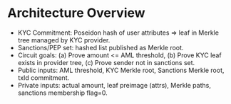# Architecture Overview

- KYC Commitment: Poseidon hash of user attributes => leaf in Merkle tree managed by KYC provider.
- Sanctions/PEP set: hashed list published as Merkle root.
- Circuit goals:
  (a) Prove amount <= AML threshold,    (b) Prove KYC leaf exists in provider tree,
  (c) Prove sender not in sanctions set.
- Public inputs: AML threshold, KYC Merkle root, Sanctions Merkle root, txId commitment.
- Private inputs: actual amount, leaf preimage (attrs), Merkle paths, sanctions membership flag=0.
